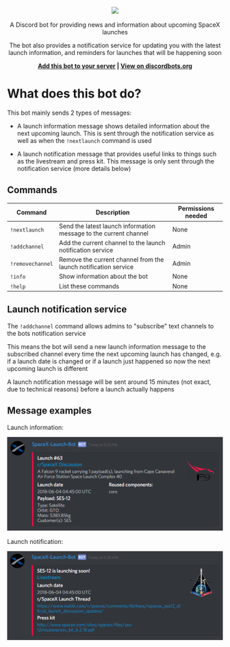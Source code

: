 <p align="center">
<img width="400" src="https://discordbots.org/api/widget/411618411169447950.svg" href='https://discordbots.org/bot/411618411169447950'>
</p>

<p align="center">
A Discord bot for providing news and information about upcoming SpaceX launches
</p>
<p align="center">
The bot also provides a notification service for updating you with the latest launch information, and reminders for launches that will be happening soon
</p>

<p align="center"><b><a href="https://discordapp.com/oauth2/authorize?client_id=411618411169447950&scope=bot&permissions=248896">Add this bot to your server</a> | <a href="https://discordbots.org/bot/411618411169447950">View on discordbots.org</a></b></p>

# What does this bot do?

This bot mainly sends 2 types of messages:

- A launch information message shows detailed information about the next upcoming launch. This is sent through the notification service as well as when the `!nextlaunch` command is used

- A launch notification message that provides useful links to things such as the livestream and press kit. This message is only sent through the notification service (more details below)

## Commands

Command|Description|Permissions needed
---|---|---
`!nextlaunch`|Send the latest launch information message to the current channel|None
`!addchannel`|Add the current channel to the launch notification service|Admin
`!removechannel`|Remove the current channel from the launch notification service|Admin
`!info`|Show information about the bot|None
`!help`|List these commands|None

## Launch notification service

The `!addchannel` command allows admins to "subscribe" text channels to the bots notification service

This means the bot will send a new launch information message to the subscribed channel every time the next upcoming launch has changed, e.g. if a launch date is changed or if a launch just happened so now the next upcoming launch is different

A launch notification message will be sent around 15 minutes (not exact, due to technical reasons) before a launch actually happens

## Message examples

Launch information:

![LaunchInfo](screenshots/launchInfo.png)

Launch notification:

![LaunchNotif](screenshots/launchNotif.png)
